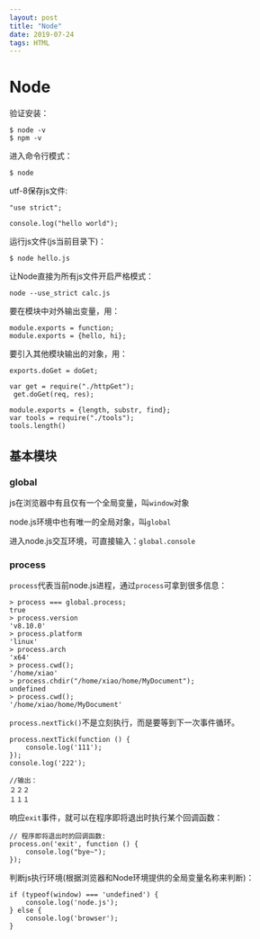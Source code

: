 ```yaml
---
layout: post
title: "Node"
date: 2019-07-24
tags: HTML  
---
```


# Node

验证安装：

```
$ node -v
$ npm -v
```



进入命令行模式：

```
$ node
```



utf-8保存js文件:

```
"use strict";

console.log("hello world");
```



运行js文件(js当前目录下)：

```
$ node hello.js
```



让Node直接为所有js文件开启严格模式：

```
node --use_strict calc.js
```



要在模块中对外输出变量，用：

```
module.exports = function;
module.exports = {hello, hi};
```



要引入其他模块输出的对象，用：

```
exports.doGet = doGet;

var get = require("./httpGet");
 get.doGet(req, res);
```

```
module.exports = {length, substr, find};
var tools = require("./tools");
tools.length()
```


## 基本模块

### global

js在浏览器中有且仅有一个全局变量，叫``window``对象

node.js环境中也有唯一的全局对象，叫``global``

进入node.js交互环境，可直接输入：``global.console``



### process

``process``代表当前node.js进程，通过``process``可拿到很多信息：

```
> process === global.process;
true
> process.version
'v8.10.0'
> process.platform
'linux'
> process.arch
'x64'
> process.cwd();
'/home/xiao'
> process.chdir("/home/xiao/home/MyDocument");
undefined
> process.cwd();
'/home/xiao/home/MyDocument'
```



``process.nextTick()``不是立刻执行，而是要等到下一次事件循环。

```
process.nextTick(function () {
    console.log('111');
});
console.log('222');

//输出：
２２２
１１１
```



响应`exit`事件，就可以在程序即将退出时执行某个回调函数：

```
// 程序即将退出时的回调函数:
process.on('exit', function () {
    console.log("bye~");
});
```



判断js执行环境(根据浏览器和Node环境提供的全局变量名称来判断)：

```
if (typeof(window) === 'undefined') {
    console.log('node.js');
} else {
    console.log('browser');
}
```

